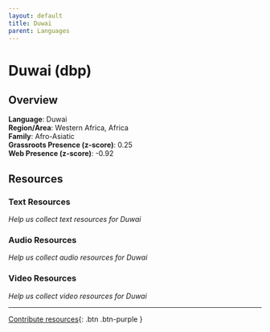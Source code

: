 ```yaml
---
layout: default
title: Duwai
parent: Languages
---
```


# Duwai (dbp)

## Overview

**Language**: Duwai  
**Region/Area**: Western Africa, Africa  
**Family**: Afro-Asiatic  
**Grassroots Presence (z-score)**: 0.25  
**Web Presence (z-score)**: -0.92  

## Resources

### Text Resources
*Help us collect text resources for Duwai*

### Audio Resources
*Help us collect audio resources for Duwai*

### Video Resources
*Help us collect video resources for Duwai*

---

[Contribute resources](https://forms.office.com/e/1SfLJx3u1r){: .btn .btn-purple }
